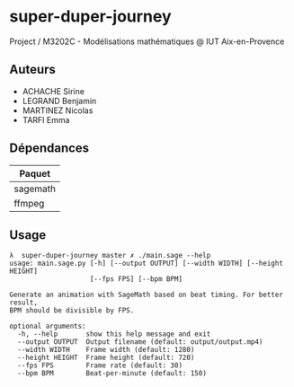 # super-duper-journey

Project / M3202C - Modélisations mathématiques @ IUT Aix-en-Provence

## Auteurs

* ACHACHE Sirine
* LEGRAND Benjamin
* MARTINEZ Nicolas
* TARFI Emma

## Dépendances

| **Paquet** |
|------------|
| sagemath   |
| ffmpeg     |

## Usage

```
λ  super-duper-journey master ✗ ./main.sage --help
usage: main.sage.py [-h] [--output OUTPUT] [--width WIDTH] [--height HEIGHT]
                    [--fps FPS] [--bpm BPM]

Generate an animation with SageMath based on beat timing. For better result,
BPM should be divisible by FPS.

optional arguments:
  -h, --help       show this help message and exit
  --output OUTPUT  Output filename (default: output/output.mp4)
  --width WIDTH    Frame width (default: 1280)
  --height HEIGHT  Frame height (default: 720)
  --fps FPS        Frame rate (default: 30)
  --bpm BPM        Beat-per-minute (default: 150)
```
